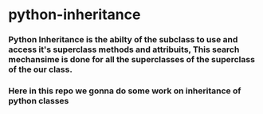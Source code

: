 # python-inheritance

  ### Python Inheritance is the abilty of the subclass to use and access it's superclass methods and attribuits, This search mechansime is done for all the superclasses of the superclass of the our class.

  ### Here in this repo we gonna do some work on inheritance of python classes

